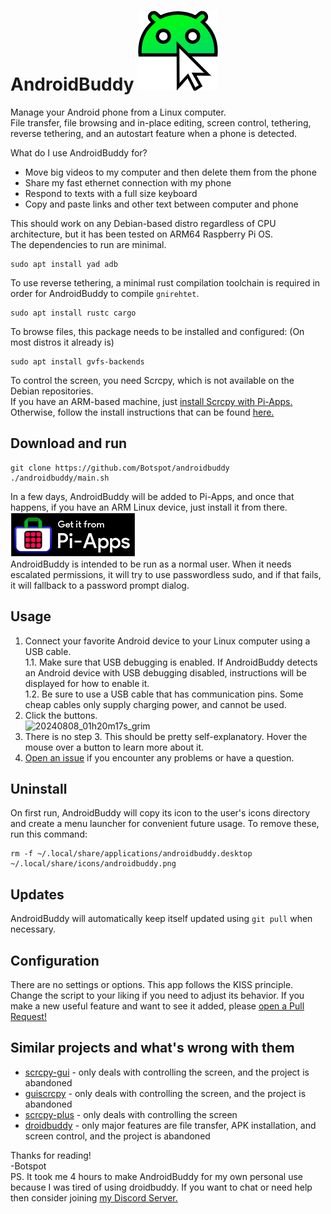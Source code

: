 # AndroidBuddy ![logo](https://github.com/Botspot/androidbuddy/blob/main/logo.png?raw=true)
Manage your Android phone from a Linux computer.  
File transfer, file browsing and in-place editing, screen control, tethering, reverse tethering, and an autostart feature when a phone is detected.

What do I use AndroidBuddy for?
- Move big videos to my computer and then delete them from the phone
- Share my fast ethernet connection with my phone
- Respond to texts with a full size keyboard
- Copy and paste links and other text between computer and phone

This should work on any Debian-based distro regardless of CPU architecture, but it has been tested on ARM64 Raspberry Pi OS.  
The dependencies to run are minimal.
```
sudo apt install yad adb
```
To use reverse tethering, a minimal rust compilation toolchain is required in order for AndroidBuddy to compile `gnirehtet`.
```
sudo apt install rustc cargo
```
To browse files, this package needs to be installed and configured: (On most distros it already is)
```
sudo apt install gvfs-backends
```
To control the screen, you need Scrcpy, which is not available on the Debian repositories.  
   If you have an ARM-based machine, just [install Scrcpy with Pi-Apps.](https://pi-apps.io/install-app/install-scrcpy-on-raspberry-pi/)  
   Otherwise, follow the install instructions that can be found [here.](https://github.com/Genymobile/scrcpy/blob/master/doc/linux.md)  
## Download and run
```
git clone https://github.com/Botspot/androidbuddy
./androidbuddy/main.sh
```
In a few days, AndroidBuddy will be added to Pi-Apps, and once that happens, if you have an ARM Linux device, just install it from there.  
[![badge](https://github.com/Botspot/pi-apps/blob/master/icons/badge.png?raw=true)](https://github.com/Botspot/pi-apps)  
AndroidBuddy is intended to be run as a normal user. When it needs escalated permissions, it will try to use passwordless sudo, and if that fails, it will fallback to a password prompt dialog.  

## Usage

1. Connect your favorite Android device to your Linux computer using a USB cable.  
    1.1. Make sure that USB debugging is enabled. If AndroidBuddy detects an Android device with USB debugging disabled, instructions will be displayed for how to enable it.  
    1.2. Be sure to use a USB cable that has communication pins. Some cheap cables only supply charging power, and cannot be used.  
2. Click the buttons.  
    ![20240808_01h20m17s_grim](https://github.com/user-attachments/assets/48d7f626-bf6b-42d1-81a5-da56bc13e667)
3. There is no step 3. This should be pretty self-explanatory. Hover the mouse over a button to learn more about it.
4. [Open an issue](https://github.com/Botspot/androidbuddy/issues/new/choose) if you encounter any problems or have a question.

## Uninstall
On first run, AndroidBuddy will copy its icon to the user's icons directory and create a menu launcher for convenient future usage. To remove these, run this command:
```
rm -f ~/.local/share/applications/androidbuddy.desktop ~/.local/share/icons/androidbuddy.png
```

## Updates
AndroidBuddy will automatically keep itself updated using `git pull` when necessary.

## Configuration

There are no settings or options. This app follows the KISS principle. Change the script to your liking if you need to adjust its behavior. If you make a new useful feature and want to see it added, please [open a Pull Request!](https://github.com/Botspot/androidbuddy/pulls)

## Similar projects and what's wrong with them
- [scrcpy-gui](https://github.com/Tomotoes/scrcpy-gui) - only deals with controlling the screen, and the project is abandoned
- [guiscrcpy](https://github.com/srevinsaju/guiscrcpy) - only deals with controlling the screen, and the project is abandoned
- [scrcpy-plus](https://github.com/Frontesque/scrcpy-plus) - only deals with controlling the screen
- [droidbuddy](https://gitlab.com/gazlene/droidbuddy) - only major features are file transfer, APK installation, and screen control, and the project is abandoned

Thanks for reading!  
-Botspot  
PS. It took me 4 hours to make AndroidBuddy for my own personal use because I was tired of using droidbuddy. If you want to chat or need help then consider joining [my Discord Server.](https://discord.gg/RXSTvaUvuu)

